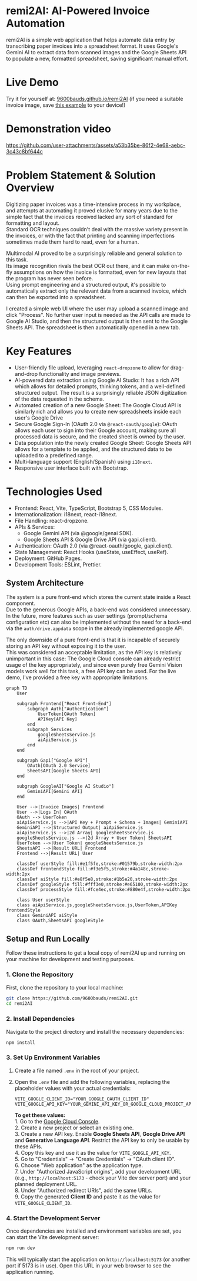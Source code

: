 # remi2AI: AI-Powered Invoice Automation

remi2AI is a simple web application that helps automate data entry by transcribing paper invoices into a spreadsheet format. It uses Google's Gemini AI to extract data from scanned images and the Google Sheets API to populate a new, formatted spreadsheet, saving significant manual effort.

# Live Demo

Try it for yourself at: [9600bauds.github.io/remi2AI](https://9600bauds.github.io/remi2AI/) (if you need a suitable invoice image, save [this example](/public/demo_image.jpg) to your device!)

# Demonstration video

https://github.com/user-attachments/assets/a53b35be-86f2-4e68-aebc-3c43c8bf644c

# Problem Statement & Solution Overview

Digitizing paper invoices was a time-intensive process in my workplace, and attempts at automating it proved elusive for many years due to the simple fact that the invoices received lacked any sort of standard for formatting and layout.  
Standard OCR techniques couldn't deal with the massive variety present in the invoices, or with the fact that printing and scanning imperfections sometimes made them hard to read, even for a human.

Multimodal AI proved to be a surprisingly reliable and general solution to this task.  
Its image recognition rivals the best OCR out there, and it can make on-the-fly assumptions on how the invoice is formatted, even for new layouts that the program has never seen before.  
Using prompt engineering and a structured output, it's possible to automatically extract only the relevant data from a scanned invoice, which can then be exported into a spreadsheet.

I created a simple web UI where the user may upload a scanned image and click "Process". No further user input is needed as the API calls are made to Google AI Studio, and then the structured output is then sent to the Google Sheets API. The spreadsheet is then automatically opened in a new tab.

# Key Features
 - User-friendly file upload, leveraging `react-dropzone` to allow for drag-and-drop functionality and image previews.
 - AI-powered data extraction using Google AI Studio: It has a rich API which allows for detailed prompts, thinking tokens, and a well-defined structured output. The result is a surprisingly reliable JSON digitization of the data requested in the schema.
 - Automated creation of a new Google Sheet: The Google Cloud API is similarly rich and allows you to create new spreadsheets inside each user's Google Drive
 - Secure Google Sign-In (OAuth 2.0 via `@react-oauth/google`): OAuth allows each user to sign into their Google account, making sure all processed data is secure, and the created sheet is owned by the user.
 - Data population into the newly created Google Sheet: Google Sheets API allows for a template to be applied, and the structured data to be uploaded to a predefined range.
 - Multi-language support (English/Spanish) using `i18next`.
 - Responsive user interface built with Bootstrap.

# Technologies Used
 - Frontend: React, Vite, TypeScript, Bootstrap 5, CSS Modules.
 - Internationalization: i18next, react-i18next.
 - File Handling: react-dropzone.
 - APIs & Services:
    - Google Gemini API (via @google/genai SDK).
    - Google Sheets API & Google Drive API (via gapi.client).
 - Authentication: OAuth 2.0 (via @react-oauth/google, gapi.client).
 - State Management: React Hooks (useState, useEffect, useRef).
 - Deployment: GitHub Pages.
 - Development Tools: ESLint, Prettier.

## System Architecture
The system is a pure front-end which stores the current state inside a React component.  
Due to the generous Google APIs, a back-end was considered unnecessary. In the future, more features such as user settings (prompt/schema configuration etc) can also be implemented without the need for a back-end via the `auth/drive.appdata` scope in the already implemented google API.  

The only downside of a pure front-end is that it is incapable of securely storing an API key without exposing it to the user.  
This was considered an acceptable limitation, as the API key is relatively unimportant in this case: The Google Cloud console can already restrict usage of the key appropriately, and since even purely free Gemini Vision models work well for this task, a free API key can be used. For the live demo, I've provided a free key with appropriate limitations.

```mermaid
graph TD
	User
	
    subgraph Frontend["React Front-End"]
		subgraph Auth["Authentication"]
			UserToken[OAuth Token]
			APIKey[API Key]
		end
		subgraph Services
			googleSheetsService.js
			aiApiService.js
        end     
    end
       
    subgraph Gapi["Google API"]
        OAuth[OAuth 2.0 Service]
        SheetsAPI[Google Sheets API]
    end

    subgraph GoogleAI["Google AI Studio"]
        GeminiAPI[Gemini API]
    end

    User -->|Invoice Images| Frontend
	User -->|Logs In| OAuth
	OAuth --> UserToken
	aiApiService.js -->|API Key + Prompt + Schema + Images| GeminiAPI
	GeminiAPI -->|Structured Output| aiApiService.js
    aiApiService.js -->|2d Array| googleSheetsService.js
    googleSheetsService.js -->|2d Array + User Token| SheetsAPI
    UserToken -->|User Token| googleSheetsService.js
    SheetsAPI -->|Result URL| Frontend
    Frontend -->|Result URL| User
    
    classDef userStyle fill:#e1f5fe,stroke:#01579b,stroke-width:2px
    classDef frontendStyle fill:#f3e5f5,stroke:#4a148c,stroke-width:2px
    classDef aiStyle fill:#e8f5e8,stroke:#1b5e20,stroke-width:2px
    classDef googleStyle fill:#fff3e0,stroke:#e65100,stroke-width:2px
    classDef processStyle fill:#fce4ec,stroke:#880e4f,stroke-width:2px
    
    class User userStyle
    class aiApiService.js,googleSheetsService.js,UserToken,APIKey frontendStyle
    class GeminiAPI aiStyle
    class OAuth,SheetsAPI googleStyle
```


## Setup and Run Locally

Follow these instructions to get a local copy of remi2AI up and running on your machine for development and testing purposes.

### 1. Clone the Repository

First, clone the repository to your local machine:
```bash
git clone https://github.com/9600bauds/remi2AI.git
cd remi2AI
```

### 2. Install Dependencies

Navigate to the project directory and install the necessary dependencies:
```bash
npm install
```

### 3. Set Up Environment Variables

1.  Create a file named `.env` in the root of your project.
2.  Open the `.env` file and add the following variables, replacing the placeholder values with your actual credentials:

    ```env
    VITE_GOOGLE_CLIENT_ID="YOUR_GOOGLE_OAUTH_CLIENT_ID"
    VITE_GOOGLE_API_KEY="YOUR_GEMINI_API_KEY_OR_GOOGLE_CLOUD_PROJECT_API_KEY"
    ```

    **To get these values:**  
        1.  Go to the [Google Cloud Console](https://console.cloud.google.com/).  
        2.  Create a new project or select an existing one.  
        3.  Create a new API key. Enable **Google Sheets API**, **Google Drive API** and **Generative Language API**. Restrict the API key to only be usable by these APIs.  
        4.  Copy this key and use it as the value for `VITE_GOOGLE_API_KEY`.  
        5.  Go to "Credentials" -> "Create Credentials" -> "OAuth client ID".  
        6.  Choose "Web application" as the application type.  
        7.  Under "Authorized JavaScript origins", add your development URL (e.g., `http://localhost:5173` - check your Vite dev server port) and your planned deployment URL.  
        8.  Under "Authorized redirect URIs", add the same URLs.  
        9.  Copy the generated **Client ID** and paste it as the value for `VITE_GOOGLE_CLIENT_ID`.  


### 4. Start the Development Server

Once dependencies are installed and environment variables are set, you can start the Vite development server:
```bash
npm run dev
```

This will typically start the application on `http://localhost:5173` (or another port if 5173 is in use). Open this URL in your web browser to see the application running.
